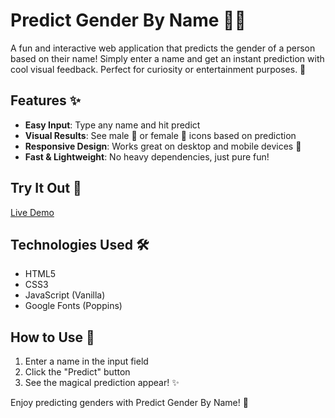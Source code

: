 # Predict Gender By Name 👤🔮

A fun and interactive web application that predicts the gender of a person based on their name! Simply enter a name and get an instant prediction with cool visual feedback. Perfect for curiosity or entertainment purposes. 🎉

## Features ✨
- **Easy Input**: Type any name and hit predict
- **Visual Results**: See male 👨 or female 👩 icons based on prediction
- **Responsive Design**: Works great on desktop and mobile devices 📱
- **Fast & Lightweight**: No heavy dependencies, just pure fun!

## Try It Out 🚀
[Live Demo](https://iam269.github.io/Predict-Gender-By-Name/)

## Technologies Used 🛠️
- HTML5
- CSS3
- JavaScript (Vanilla)
- Google Fonts (Poppins)

## How to Use 📝
1. Enter a name in the input field
2. Click the "Predict" button
3. See the magical prediction appear! ✨

Enjoy predicting genders with Predict Gender By Name! 🎈